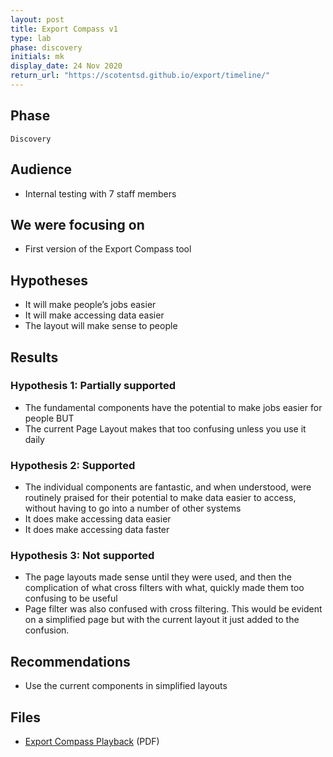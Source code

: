 ```yaml
---
layout: post
title: Export Compass v1
type: lab
phase: discovery
initials: mk
display_date: 24 Nov 2020
return_url: "https://scotentsd.github.io/export/timeline/"
---
```


## Phase
    Discovery

## Audience
- Internal testing with 7 staff members 

## We were focusing on
- First version of the Export Compass tool 

## Hypotheses

- It will make people’s jobs easier 
- It will make accessing data easier 
- The layout will make sense to people

## Results

### Hypothesis 1: Partially supported

- The fundamental components have the potential to make jobs easier for people BUT 
- The current Page Layout makes that too confusing unless you use it daily 

### Hypothesis 2: Supported

- The individual components are fantastic, and when understood, were routinely praised for their potential to make data easier to access, without having to go into a number of other systems 
- It does make accessing data easier 
- It does make accessing data faster

### Hypothesis 3: Not supported

- The page layouts made sense until they were used, and then the complication of what cross filters with what, quickly made them too confusing to be useful 
- Page filter was also confused with cross filtering. This would be evident on a simplified page but with the current layout it just added to the confusion. 
   
## Recommendations
- Use the current components in simplified layouts

## Files
- [Export Compass Playback](/export/files/Export_Compass_Playback_2020_11_24.pdf) (PDF)
